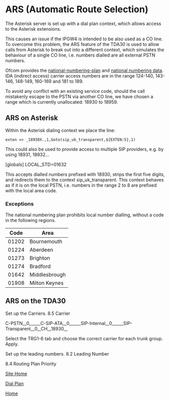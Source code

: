# ARS (Automatic Route Selection)

The Asterisk server is set up with a dial plan context, which allows access to the Asterisk extensions.

This causes an issue if the IPGW4 is intended to be also used as a CO line.  To overcome this problem, the ARS feature of the TDA30 is used to allow calls from Asterisk to break out into a different context, which simulates the behaviour of a single CO line, i.e. numbers dialled are all external PSTN numbers.

Ofcom provides the [national-numbering-plan](https://www.ofcom.org.uk/__data/assets/pdf_file/0013/102613/national-numbering-plan.pdf) and [national numbering data](https://www.ofcom.org.uk/phones-telecoms-and-internet/information-for-industry/numbering/numbering-data).  IDA (indirect access) carrier access numbers are in the range 124-140, 143-146, 148-149, 160-169 and 181 to 189.

To avoid any conflict with an existing service code, should the call mistakenly escape to the PSTN via another CO line, we have chosen a range which is currently unallocated: 18930 to 18959.

## ARS on Asterisk

Within the Asterisk dialing context we place the line:

`exten => _18930X.,1,Goto(sip_uk_transparent,${EXTEN:5},1)`

This could also be used to provide access to multiple SIP providers, e.g. by using 18931, 18932...

[globals]
LOCAL_STD=01632



This accepts dialled numbers prefixed with 18930, strips the first five digits, and redirects them to the context sip_uk_transparent.  This context behaves as if it is on the local PSTN, i.e. numbers in the range 2 to 8 are prefixed with the local area code.

### Exceptions
The national numbering plan prohibits local number dialling, without a code in the following regions.

| Code | Area |
|----|----|
| 01202 | Bournemouth |
| 01224 | Aberdeen |
| 01273 | Brighton |
| 01274 | Bradford |
| 01642 | Middlesbrough |
| 01908 | Milton Keynes |



## ARS on the TDA30

Set up the Carriers.  8.5 Carrier

C-PSTN,,,0,,,,,,,,,C-SIP-ATA,,,0,,,,,,,,,SIP-Internal,,,0,,,,,,,,,SIP-Transparent,,,0,,,CH,,,18930,,, 

Select the TRG1-6 tab and choose the correct carrier for each trunk group.  Apply.

Set up the leading numbers.  8.2 Leading Number

8.4 Routing Plan Priority



[Site Home](../README.md)

[Dial Plan](Dialplan.md)

[Home](README.md)

